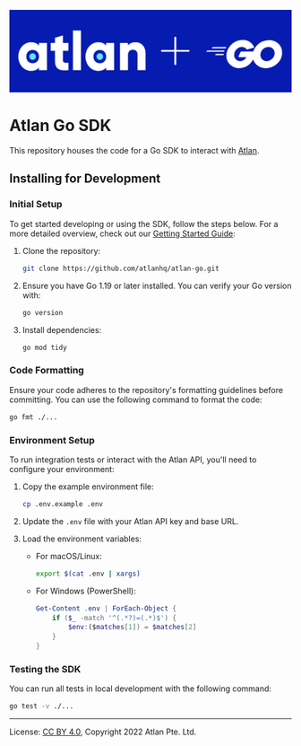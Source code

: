 <!-- SPDX-License-Identifier: CC-BY-4.0 -->
<!-- Copyright 2022 Atlan Pte. Ltd. -->

<p align="center">
  <img src="atlan-go-logo.png" alt="Atlan Go SDK Logo" width="800" />
</p>

# Atlan Go SDK
This repository houses the code for a Go SDK to interact with [Atlan](https://atlan.com).


## Installing for Development

### Initial Setup
To get started developing or using the SDK, follow the steps below. For a more detailed overview, check out our [Getting Started Guide](https://developer.atlan.com/getting-started/#go):

1. Clone the repository:
   ```bash
   git clone https://github.com/atlanhq/atlan-go.git
   ```

2. Ensure you have Go 1.19 or later installed. You can verify your Go version with:
   ```bash
   go version
   ```

3. Install dependencies:
   ```bash
   go mod tidy
   ```

### Code Formatting
Ensure your code adheres to the repository's formatting guidelines before committing. You can use the following command to format the code:
```bash
go fmt ./...
```

### Environment Setup
To run integration tests or interact with the Atlan API, you'll need to configure your environment:

1. Copy the example environment file:
   ```bash
   cp .env.example .env
   ```

2. Update the `.env` file with your Atlan API key and base URL.

3. Load the environment variables:
    - For macOS/Linux:
      ```bash
      export $(cat .env | xargs)
      ```
    - For Windows (PowerShell):
      ```powershell
      Get-Content .env | ForEach-Object {
          if ($_ -match '^(.*?)=(.*)$') {
              $env:($matches[1]) = $matches[2]
          }
      }
      ```

### Testing the SDK

You can run all tests in local development with the following command:
```bash
go test -v ./...
```

---

License: [CC BY 4.0](https://creativecommons.org/licenses/by/4.0/),
Copyright 2022 Atlan Pte. Ltd.